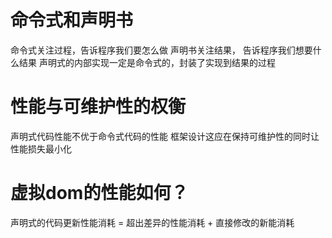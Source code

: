 

# 命令式和声明书
命令式关注过程，告诉程序我们要怎么做
声明书关注结果， 告诉程序我们想要什么结果
声明式的内部实现一定是命令式的，封装了实现到结果的过程

#  性能与可维护性的权衡
声明式代码性能不优于命令式代码的性能
框架设计这应在保持可维护性的同时让性能损失最小化

# 虚拟dom的性能如何？
声明式的代码更新性能消耗 = 超出差异的性能消耗 + 直接修改的新能消耗

